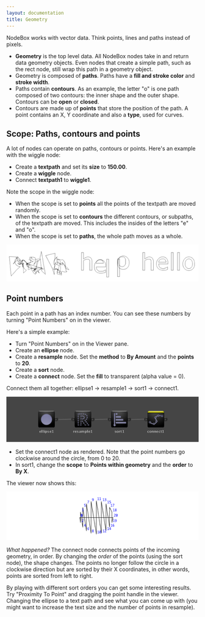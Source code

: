 ```yaml
---
layout: documentation
title: Geometry
---
```

NodeBox works with vector data. Think points, lines and paths instead of pixels.

- **Geometry** is the top level data. All NodeBox nodes take in and return data geometry objects. Even nodes that create a simple path, such as the rect node, still wrap this path in a geometry object.
- Geometry is composed of **paths**. Paths have a **fill and stroke color** and **stroke width**.
- Paths contain **contours**. As an example, the letter "o" is one path composed of two contours: the inner shape and the outer shape. Contours can be **open** or **closed**.
- Contours are made up of  **points** that store the position of the path. A point contains an X, Y coordinate and also a **type**, used for curves.

Scope: Paths, contours and points
---------------------------------
A lot of nodes can operate on paths, contours or points. Here's an example with the wiggle node:

* Create a **textpath** and set its **size** to **150.00**.
* Create a **wiggle** node.
* Connect **textpath1** to **wiggle1**.

Note the scope in the wiggle node:
* When the scope is set to **points** all the points of the textpath are moved randomly.
* When the scope is set to **contours** the different contours, or subpaths, of the textpath are moved. This includes the insides of the letters "e" and "o".
* When the scope is set to **paths**, the whole path moves as a whole.

![Geometry Scope](/media/img/using/geometry-wiggle.png)

Point numbers
-------------
Each point in a path has an index number. You can see these numbers by turning "Point Numbers" on in the viewer.

Here's a simple example:

* Turn "Point Numbers" on in the Viewer pane.
* Create an **ellipse** node.
* Create a **resample** node. Set the **method** to **By Amount** and the **points** to **20**.
* Create a **sort** node.
* Create a **connect** node. Set the **fill** to transparent (alpha value = 0).

Connect them all together: ellipse1 &rarr; resample1 &rarr; sort1 &rarr; connect1.

![Connect Example](/media/img/using/geometry-connect-network.png)

* Set the connect1 node as rendered. Note that the point numbers go clockwise around the circle, from 0 to 20. 
* In sort1, change the **scope** to **Points within geometry** and the **order** to **By X**. 

The viewer now shows this:

![Connect Example Viewer](/media/img/using/geometry-connect-viewer.png)

*What happened?* The connect node connects points of the incoming geometry, in order. By changing the *order* of the points (using the sort node), the shape changes. The points no longer follow the circle in a clockwise direction but are sorted by their X coordinates, in other words, points are sorted from left to right.

By playing with different sort orders you can get some interesting results. Try "Proximity To Point" and dragging the point handle in the viewer. Changing the ellipse to a text path and see what you can come up with (you might want to increase the text size and the number of points in resample).
